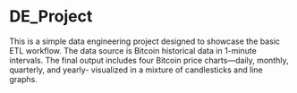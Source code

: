 # DE_Project

This is a simple data engineering project designed to showcase the basic ETL workflow. The data source is Bitcoin historical data in 1-minute intervals. The final output includes four Bitcoin price charts—daily, monthly, quarterly, and yearly- visualized in a mixture of candlesticks and line graphs. 
